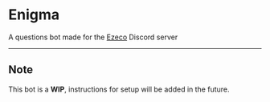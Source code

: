 # Enigma
A questions bot made for the [Ezeco](https://discord.gg/TA64pT5GvN) Discord server

---
## Note
This bot is a **WIP**, instructions for setup will be added in the future.
